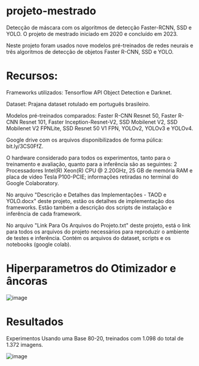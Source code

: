# projeto-mestrado
Detecção de máscara com os algoritmos de detecção Faster-RCNN, SSD e YOLO. O projeto de mestrado iniciado em 2020 e concluído em 2023.

Neste projeto foram usados nove modelos pré-treinados de redes neurais e três algoritmos de detecção de objetos Faster R-CNN, SSD e YOLO.

# Recursos:
Frameworks utilizados: Tensorflow API Object Detection e Darknet.

Dataset: Prajana dataset rotulado em português brasileiro.

Modelos pré-treinados comparados: Faster R-CNN Resnet 50, Faster R-CNN Resnet 101, Faster Inception-Resnet-V2, SSD Mobilenet V2, SSD Mobilenet V2 FPNLite, SSD Resnet 50 V1 FPN, YOLOv2, YOLOv3 e YOLOv4.

Google drive com os arquivos disponibilizados de forma púlica: bit.ly/3CS0FfZ.


O hardware considerado para todos os experimentos, tanto para o treinamento e avaliação, quanto para a inferência são as seguintes: 2 Processadores Intel(R) Xeon(R) CPU @ 2.20GHz, 25 GB de memória RAM e placa de vídeo Tesla P100-PCIE; informações retiradas no terminal do Google Colaboratory.

No arquivo "Descrição e Detalhes das Implementações - TAOD e YOLO.docx" deste projeto, estão os detalhes de implementação dos frameworks. Estão também a descrição dos scripts de instalação e inferência de cada framework.

No arquivo "Link Para Os Arquivos do Projeto.txt" deste projeto, está o link para todos os arquivos do projeto necessários para reproduzir o ambiente de testes e inferência. Contém os arquivos do dataset, scripts e os notebooks (google colab).

# Hiperparametros do Otimizador e âncoras

![image](https://github.com/mjf2004/projeto-mestrado/assets/71648038/5b8604e3-e624-4e6b-8a78-8d7090465240)



# Resultados
Experimentos Usando uma Base 80-20, treinados com 1.098 do total de 1.372 imagens.

![image](https://github.com/mjf2004/projeto-mestrado/assets/71648038/57687af7-528f-4861-b48c-2e9dd554ae5d)







